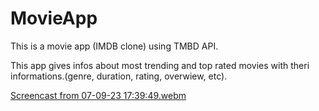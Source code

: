 # MovieApp
This is a movie app (IMDB clone) using TMBD API.

This app gives infos about most trending and top rated movies with theri informations.(genre, duration, rating, overwiew, etc).

[Screencast from 07-09-23 17:39:49.webm](https://github.com/xAn4ss/MovieApp/assets/94942389/d84c6347-428a-4d49-8a26-b3e8037cbccc)
